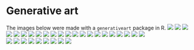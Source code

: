 # Generative art
The images below were made with a `generativeart` package in R.
![](images/2018-11-17-12-56_seed_2605.png)
![](images/2018-11-17-13-19_seed_469.png)
![](images/2018-11-17-23-57_seed_2500.png)
![](images/2018-11-17-13-02_seed_6662.png)
![](images/2018-11-17-13-20_seed_2638.png)
![](images/2018-11-17-23-57_seed_5870.png)
![](images/2018-11-17-13-10_seed_1893.png)
![](images/2018-11-17-13-20_seed_3403.png)
![](images/2018-11-17-23-59_seed_904.png)
![](images/2018-11-17-13-11_seed_2313.png)
![](images/2018-11-17-13-20_seed_4182.png)
![](images/2018-11-18-00-03_seed_396.png)
![](images/2018-11-17-13-11_seed_2543.png)
![](images/2018-11-17-23-41_seed_4849.png)
![](images/2018-11-18-00-05_seed_2589.png)
![](images/2018-11-17-13-11_seed_6288.png)
![](images/2018-11-17-23-41_seed_5139.png)
![](images/2018-11-18-10-23_seed_1164.png)
![](images/2018-11-17-13-11_seed_7459.png)
![](images/2018-11-17-23-41_seed_6208.png)
![](images/2018-11-18-10-53_seed_2362.png)
![](images/2018-11-17-13-13_seed_8032.png)  
![](images/2018-11-17-23-41_seed_8951.png)
![](images/2018-11-18-11-09_seed_3257.png)
![](images/2018-11-17-13-18_seed_3255.png)
![](images/2018-11-17-23-42_seed_2096.png)
![](images/2018-11-19-08-17_seed_5223.png)
![](images/2018-11-17-13-18_seed_7423.png)
![](images/2018-11-17-23-52_seed_3605.png)
![](images/2018-11-17-13-18_seed_9228.png)
![](images/2018-11-17-23-52_seed_6564.png)
